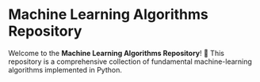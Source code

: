# Machine Learning Algorithms Repository

Welcome to the **Machine Learning Algorithms Repository**! 🚀 This repository is a comprehensive collection of fundamental machine-learning algorithms implemented in Python.
